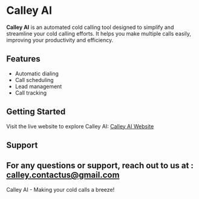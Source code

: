 # Calley AI

**Calley AI** is an automated cold calling tool designed to simplify and streamline your cold calling efforts. It helps you make multiple calls easily, improving your productivity and efficiency.

## Features
- Automatic dialing
- Call scheduling
- Lead management
- Call tracking

## Getting Started
Visit the live website to explore Calley AI: [Calley AI Website](https://calleyai.vercel.app)

## Support
For any questions or support, reach out to us at : calley.contactus@gmail.com
---
Calley AI - Making your cold calls a breeze!
